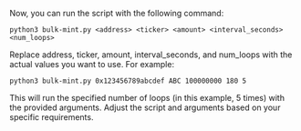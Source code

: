 Now, you can run the script with the following command:

```
python3 bulk-mint.py <address> <ticker> <amount> <interval_seconds> <num_loops>
```
Replace address, ticker, amount, interval_seconds, and num_loops with the actual values you want to use. For example:
```
python3 bulk-mint.py 0x123456789abcdef ABC 100000000 180 5
```
This will run the specified number of loops (in this example, 5 times) with the provided arguments. Adjust the script and arguments based on your specific requirements.
